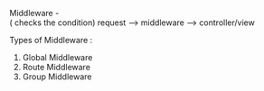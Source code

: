 Middleware -  
        ( checks the condition)
request --> middleware --> controller/view


Types of Middleware :

1) Global Middleware
2) Route Middleware
3) Group Middleware
